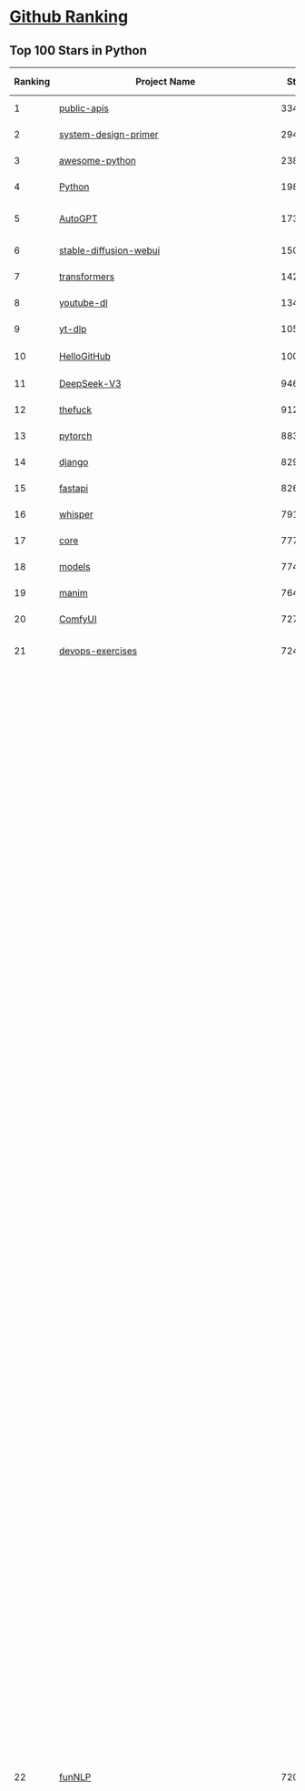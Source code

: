 [Github Ranking](../README.md)
==========

## Top 100 Stars in Python

| Ranking | Project Name | Stars | Forks | Language | Open Issues | Description | Last Commit |
| ------- | ------------ | ----- | ----- | -------- | ----------- | ----------- | ----------- |
| 1 | [public-apis](https://github.com/public-apis/public-apis) | 334434 | 35360 | Python | 68 | A collective list of free APIs | 2024-10-31T19:50:02Z |
| 2 | [system-design-primer](https://github.com/donnemartin/system-design-primer) | 294929 | 49037 | Python | 236 | Learn how to design large-scale systems. Prep for the system design interview.  Includes Anki flashcards. | 2024-12-02T01:10:39Z |
| 3 | [awesome-python](https://github.com/vinta/awesome-python) | 238705 | 25468 | Python | 0 | An opinionated list of awesome Python frameworks, libraries, software and resources. | 2024-08-11T17:10:18Z |
| 4 | [Python](https://github.com/TheAlgorithms/Python) | 198896 | 46506 | Python | 64 | All Algorithms implemented in Python | 2025-03-29T08:13:47Z |
| 5 | [AutoGPT](https://github.com/Significant-Gravitas/AutoGPT) | 173945 | 45485 | Python | 193 | AutoGPT is the vision of accessible AI for everyone, to use and to build on. Our mission is to provide the tools, so that you can focus on what matters. | 2025-03-29T23:23:55Z |
| 6 | [stable-diffusion-webui](https://github.com/AUTOMATIC1111/stable-diffusion-webui) | 150195 | 27984 | Python | 2321 | Stable Diffusion web UI | 2025-03-04T16:11:29Z |
| 7 | [transformers](https://github.com/huggingface/transformers) | 142136 | 28461 | Python | 1041 | 🤗 Transformers: State-of-the-art Machine Learning for Pytorch, TensorFlow, and JAX. | 2025-03-29T21:07:03Z |
| 8 | [youtube-dl](https://github.com/ytdl-org/youtube-dl) | 134884 | 10267 | Python | 3689 | Command-line program to download videos from YouTube.com and other video sites | 2025-03-26T12:54:48Z |
| 9 | [yt-dlp](https://github.com/yt-dlp/yt-dlp) | 105961 | 8312 | Python | 1549 | A feature-rich command-line audio/video downloader | 2025-03-28T22:13:10Z |
| 10 | [HelloGitHub](https://github.com/521xueweihan/HelloGitHub) | 100493 | 9864 | Python | 202 | :octocat: 分享 GitHub 上有趣、入门级的开源项目。Share interesting, entry-level open source projects on GitHub. | 2025-03-28T01:35:41Z |
| 11 | [DeepSeek-V3](https://github.com/deepseek-ai/DeepSeek-V3) | 94626 | 15296 | Python | 96 | None | 2025-03-16T15:42:21Z |
| 12 | [thefuck](https://github.com/nvbn/thefuck) | 91219 | 3662 | Python | 277 | Magnificent app which corrects your previous console command. | 2024-07-19T14:56:13Z |
| 13 | [pytorch](https://github.com/pytorch/pytorch) | 88373 | 23727 | Python | 14741 | Tensors and Dynamic neural networks in Python with strong GPU acceleration | 2025-03-30T03:35:47Z |
| 14 | [django](https://github.com/django/django) | 82944 | 32428 | Python | 0 | The Web framework for perfectionists with deadlines. | 2025-03-28T11:37:58Z |
| 15 | [fastapi](https://github.com/fastapi/fastapi) | 82663 | 7150 | Python | 51 | FastAPI framework, high performance, easy to learn, fast to code, ready for production | 2025-03-26T14:39:01Z |
| 16 | [whisper](https://github.com/openai/whisper) | 79109 | 9497 | Python | 0 | Robust Speech Recognition via Large-Scale Weak Supervision | 2025-01-04T20:56:17Z |
| 17 | [core](https://github.com/home-assistant/core) | 77757 | 33075 | Python | 2740 | :house_with_garden: Open source home automation that puts local control and privacy first. | 2025-03-30T03:25:06Z |
| 18 | [models](https://github.com/tensorflow/models) | 77473 | 45647 | Python | 1066 | Models and examples built with TensorFlow | 2025-03-28T06:39:36Z |
| 19 | [manim](https://github.com/3b1b/manim) | 76436 | 6639 | Python | 439 | Animation engine for explanatory math videos | 2025-03-20T19:00:35Z |
| 20 | [ComfyUI](https://github.com/comfyanonymous/ComfyUI) | 72749 | 7881 | Python | 2103 | The most powerful and modular diffusion model GUI, api and backend with a graph/nodes interface. | 2025-03-30T00:13:11Z |
| 21 | [devops-exercises](https://github.com/bregman-arie/devops-exercises) | 72401 | 16112 | Python | 32 | Linux, Jenkins, AWS, SRE, Prometheus, Docker, Python, Ansible, Git, Kubernetes, Terraform, OpenStack, SQL, NoSQL, Azure, GCP, DNS, Elastic, Network, Virtualization. DevOps Interview Questions | 2025-03-26T22:35:48Z |
| 22 | [funNLP](https://github.com/fighting41love/funNLP) | 72023 | 14766 | Python | 32 | 中英文敏感词、语言检测、中外手机/电话归属地/运营商查询、名字推断性别、手机号抽取、身份证抽取、邮箱抽取、中日文人名库、中文缩写库、拆字词典、词汇情感值、停用词、反动词表、暴恐词表、繁简体转换、英文模拟中文发音、汪峰歌词生成器、职业名称词库、同义词库、反义词库、否定词库、汽车品牌词库、汽车零件词库、连续英文切割、各种中文词向量、公司名字大全、古诗词库、IT词库、财经词库、成语词库、地名词库、历史名人词库、诗词词库、医学词库、饮食词库、法律词库、汽车词库、动物词库、中文聊天语料、中文谣言数据、百度中文问答数据集、句子相似度匹配算法集合、bert资源、文本生成&摘要相关工具、cocoNLP信息抽取工具、国内电话号码正则匹配、清华大学XLORE:中英文跨语言百科知识图谱、清华大学人工智能技术系列报告、自然语言生成、NLU太难了系列、自动对联数据及机器人、用户名黑名单列表、罪名法务名词及分类模型、微信公众号语料、cs224n深度学习自然语言处理课程、中文手写汉字识别、中文自然语言处理 语料/数据集、变量命名神器、分词语料库+代码、任务型对话英文数据集、ASR 语音数据集 + 基于深度学习的中文语音识别系统、笑声检测器、Microsoft多语言数字/单位/如日期时间识别包、中华新华字典数据库及api(包括常用歇后语、成语、词语和汉字)、文档图谱自动生成、SpaCy 中文模型、Common Voice语音识别数据集新版、神经网络关系抽取、基于bert的命名实体识别、关键词(Keyphrase)抽取包pke、基于医疗领域知识图谱的问答系统、基于依存句法与语义角色标注的事件三元组抽取、依存句法分析4万句高质量标注数据、cnocr：用来做中文OCR的Python3包、中文人物关系知识图谱项目、中文nlp竞赛项目及代码汇总、中文字符数据、speech-aligner: 从“人声语音”及其“语言文本”产生音素级别时间对齐标注的工具、AmpliGraph: 知识图谱表示学习(Python)库：知识图谱概念链接预测、Scattertext 文本可视化(python)、语言/知识表示工具：BERT & ERNIE、中文对比英文自然语言处理NLP的区别综述、Synonyms中文近义词工具包、HarvestText领域自适应文本挖掘工具（新词发现-情感分析-实体链接等）、word2word：(Python)方便易用的多语言词-词对集：62种语言/3,564个多语言对、语音识别语料生成工具：从具有音频/字幕的在线视频创建自动语音识别(ASR)语料库、构建医疗实体识别的模型（包含词典和语料标注）、单文档非监督的关键词抽取、Kashgari中使用gpt-2语言模型、开源的金融投资数据提取工具、文本自动摘要库TextTeaser: 仅支持英文、人民日报语料处理工具集、一些关于自然语言的基本模型、基于14W歌曲知识库的问答尝试--功能包括歌词接龙and已知歌词找歌曲以及歌曲歌手歌词三角关系的问答、基于Siamese bilstm模型的相似句子判定模型并提供训练数据集和测试数据集、用Transformer编解码模型实现的根据Hacker News文章标题自动生成评论、用BERT进行序列标记和文本分类的模板代码、LitBank：NLP数据集——支持自然语言处理和计算人文学科任务的100部带标记英文小说语料、百度开源的基准信息抽取系统、虚假新闻数据集、Facebook: LAMA语言模型分析，提供Transformer-XL/BERT/ELMo/GPT预训练语言模型的统一访问接口、CommonsenseQA：面向常识的英文QA挑战、中文知识图谱资料、数据及工具、各大公司内部里大牛分享的技术文档 PDF 或者 PPT、自然语言生成SQL语句（英文）、中文NLP数据增强（EDA）工具、英文NLP数据增强工具 、基于医药知识图谱的智能问答系统、京东商品知识图谱、基于mongodb存储的军事领域知识图谱问答项目、基于远监督的中文关系抽取、语音情感分析、中文ULMFiT-情感分析-文本分类-语料及模型、一个拍照做题程序、世界各国大规模人名库、一个利用有趣中文语料库 qingyun 训练出来的中文聊天机器人、中文聊天机器人seqGAN、省市区镇行政区划数据带拼音标注、教育行业新闻语料库包含自动文摘功能、开放了对话机器人-知识图谱-语义理解-自然语言处理工具及数据、中文知识图谱：基于百度百科中文页面-抽取三元组信息-构建中文知识图谱、masr: 中文语音识别-提供预训练模型-高识别率、Python音频数据增广库、中文全词覆盖BERT及两份阅读理解数据、ConvLab：开源多域端到端对话系统平台、中文自然语言处理数据集、基于最新版本rasa搭建的对话系统、基于TensorFlow和BERT的管道式实体及关系抽取、一个小型的证券知识图谱/知识库、复盘所有NLP比赛的TOP方案、OpenCLaP：多领域开源中文预训练语言模型仓库、UER：基于不同语料+编码器+目标任务的中文预训练模型仓库、中文自然语言处理向量合集、基于金融-司法领域(兼有闲聊性质)的聊天机器人、g2pC：基于上下文的汉语读音自动标记模块、Zincbase 知识图谱构建工具包、诗歌质量评价/细粒度情感诗歌语料库、快速转化「中文数字」和「阿拉伯数字」、百度知道问答语料库、基于知识图谱的问答系统、jieba_fast 加速版的jieba、正则表达式教程、中文阅读理解数据集、基于BERT等最新语言模型的抽取式摘要提取、Python利用深度学习进行文本摘要的综合指南、知识图谱深度学习相关资料整理、维基大规模平行文本语料、StanfordNLP 0.2.0：纯Python版自然语言处理包、NeuralNLP-NeuralClassifier：腾讯开源深度学习文本分类工具、端到端的封闭域对话系统、中文命名实体识别：NeuroNER vs. BertNER、新闻事件线索抽取、2019年百度的三元组抽取比赛：“科学空间队”源码、基于依存句法的开放域文本知识三元组抽取和知识库构建、中文的GPT2训练代码、ML-NLP - 机器学习(Machine Learning)NLP面试中常考到的知识点和代码实现、nlp4han:中文自然语言处理工具集(断句/分词/词性标注/组块/句法分析/语义分析/NER/N元语法/HMM/代词消解/情感分析/拼写检查、XLM：Facebook的跨语言预训练语言模型、用基于BERT的微调和特征提取方法来进行知识图谱百度百科人物词条属性抽取、中文自然语言处理相关的开放任务-数据集-当前最佳结果、CoupletAI - 基于CNN+Bi-LSTM+Attention 的自动对对联系统、抽象知识图谱、MiningZhiDaoQACorpus - 580万百度知道问答数据挖掘项目、brat rapid annotation tool: 序列标注工具、大规模中文知识图谱数据：1.4亿实体、数据增强在机器翻译及其他nlp任务中的应用及效果、allennlp阅读理解:支持多种数据和模型、PDF表格数据提取工具 、 Graphbrain：AI开源软件库和科研工具，目的是促进自动意义提取和文本理解以及知识的探索和推断、简历自动筛选系统、基于命名实体识别的简历自动摘要、中文语言理解测评基准，包括代表性的数据集&基准模型&语料库&排行榜、树洞 OCR 文字识别 、从包含表格的扫描图片中识别表格和文字、语声迁移、Python口语自然语言处理工具集(英文)、 similarity：相似度计算工具包，java编写、海量中文预训练ALBERT模型 、Transformers 2.0 、基于大规模音频数据集Audioset的音频增强 、Poplar：网页版自然语言标注工具、图片文字去除，可用于漫画翻译 、186种语言的数字叫法库、Amazon发布基于知识的人-人开放领域对话数据集 、中文文本纠错模块代码、繁简体转换 、 Python实现的多种文本可读性评价指标、类似于人名/地名/组织机构名的命名体识别数据集 、东南大学《知识图谱》研究生课程(资料)、. 英文拼写检查库 、 wwsearch是企业微信后台自研的全文检索引擎、CHAMELEON：深度学习新闻推荐系统元架构 、 8篇论文梳理BERT相关模型进展与反思、DocSearch：免费文档搜索引擎、 LIDA：轻量交互式对话标注工具 、aili - the fastest in-memory index in the East 东半球最快并发索引 、知识图谱车音工作项目、自然语言生成资源大全 、中日韩分词库mecab的Python接口库、中文文本摘要/关键词提取、汉字字符特征提取器 (featurizer)，提取汉字的特征（发音特征、字形特征）用做深度学习的特征、中文生成任务基准测评 、中文缩写数据集、中文任务基准测评 - 代表性的数据集-基准(预训练)模型-语料库-baseline-工具包-排行榜、PySS3：面向可解释AI的SS3文本分类器机器可视化工具 、中文NLP数据集列表、COPE - 格律诗编辑程序、doccano：基于网页的开源协同多语言文本标注工具 、PreNLP：自然语言预处理库、简单的简历解析器，用来从简历中提取关键信息、用于中文闲聊的GPT2模型：GPT2-chitchat、基于检索聊天机器人多轮响应选择相关资源列表(Leaderboards、Datasets、Papers)、(Colab)抽象文本摘要实现集锦(教程 、词语拼音数据、高效模糊搜索工具、NLP数据增广资源集、微软对话机器人框架 、 GitHub Typo Corpus：大规模GitHub多语言拼写错误/语法错误数据集、TextCluster：短文本聚类预处理模块 Short text cluster、面向语音识别的中文文本规范化、BLINK：最先进的实体链接库、BertPunc：基于BERT的最先进标点修复模型、Tokenizer：快速、可定制的文本词条化库、中文语言理解测评基准，包括代表性的数据集、基准(预训练)模型、语料库、排行榜、spaCy 医学文本挖掘与信息提取 、 NLP任务示例项目代码集、 python拼写检查库、chatbot-list - 行业内关于智能客服、聊天机器人的应用和架构、算法分享和介绍、语音质量评价指标(MOSNet, BSSEval, STOI, PESQ, SRMR)、 用138GB语料训练的法文RoBERTa预训练语言模型 、BERT-NER-Pytorch：三种不同模式的BERT中文NER实验、无道词典 - 有道词典的命令行版本，支持英汉互查和在线查询、2019年NLP亮点回顾、 Chinese medical dialogue data 中文医疗对话数据集 、最好的汉字数字(中文数字)-阿拉伯数字转换工具、 基于百科知识库的中文词语多词义/义项获取与特定句子词语语义消歧、awesome-nlp-sentiment-analysis - 情感分析、情绪原因识别、评价对象和评价词抽取、LineFlow：面向所有深度学习框架的NLP数据高效加载器、中文医学NLP公开资源整理 、MedQuAD：(英文)医学问答数据集、将自然语言数字串解析转换为整数和浮点数、Transfer Learning in Natural Language Processing (NLP) 、面向语音识别的中文/英文发音辞典、Tokenizers：注重性能与多功能性的最先进分词器、CLUENER 细粒度命名实体识别 Fine Grained Named Entity Recognition、 基于BERT的中文命名实体识别、中文谣言数据库、NLP数据集/基准任务大列表、nlp相关的一些论文及代码, 包括主题模型、词向量(Word Embedding)、命名实体识别(NER)、文本分类(Text Classificatin)、文本生成(Text Generation)、文本相似性(Text Similarity)计算等，涉及到各种与nlp相关的算法，基于keras和tensorflow 、Python文本挖掘/NLP实战示例、 Blackstone：面向非结构化法律文本的spaCy pipeline和NLP模型通过同义词替换实现文本“变脸” 、中文 预训练 ELECTREA 模型: 基于对抗学习 pretrain Chinese Model 、albert-chinese-ner - 用预训练语言模型ALBERT做中文NER 、基于GPT2的特定主题文本生成/文本增广、开源预训练语言模型合集、多语言句向量包、编码、标记和实现：一种可控高效的文本生成方法、 英文脏话大列表 、attnvis：GPT2、BERT等transformer语言模型注意力交互可视化、CoVoST：Facebook发布的多语种语音-文本翻译语料库，包括11种语言(法语、德语、荷兰语、俄语、西班牙语、意大利语、土耳其语、波斯语、瑞典语、蒙古语和中文)的语音、文字转录及英文译文、Jiagu自然语言处理工具 - 以BiLSTM等模型为基础，提供知识图谱关系抽取 中文分词 词性标注 命名实体识别 情感分析 新词发现 关键词 文本摘要 文本聚类等功能、用unet实现对文档表格的自动检测，表格重建、NLP事件提取文献资源列表 、 金融领域自然语言处理研究资源大列表、CLUEDatasetSearch - 中英文NLP数据集：搜索所有中文NLP数据集，附常用英文NLP数据集 、medical_NER - 中文医学知识图谱命名实体识别 、(哈佛)讲因果推理的免费书、知识图谱相关学习资料/数据集/工具资源大列表、Forte：灵活强大的自然语言处理pipeline工具集 、Python字符串相似性算法库、PyLaia：面向手写文档分析的深度学习工具包、TextFooler：针对文本分类/推理的对抗文本生成模块、Haystack：灵活、强大的可扩展问答(QA)框架、中文关键短语抽取工具 | 2024-05-10T07:38:24Z |
| 23 | [screenshot-to-code](https://github.com/abi/screenshot-to-code) | 69336 | 8536 | Python | 98 | Drop in a screenshot and convert it to clean code (HTML/Tailwind/React/Vue) | 2025-03-20T20:21:57Z |
| 24 | [flask](https://github.com/pallets/flask) | 69195 | 16349 | Python | 1 | The Python micro framework for building web applications. | 2025-03-29T22:58:10Z |
| 25 | [gpt_academic](https://github.com/binary-husky/gpt_academic) | 68045 | 8326 | Python | 249 | 为GPT/GLM等LLM大语言模型提供实用化交互接口，特别优化论文阅读/润色/写作体验，模块化设计，支持自定义快捷按钮&函数插件，支持Python和C++等项目剖析&自译解功能，PDF/LaTex论文翻译&总结功能，支持并行问询多种LLM模型，支持chatglm3等本地模型。接入通义千问, deepseekcoder, 讯飞星火, 文心一言, llama2, rwkv, claude2, moss等。 | 2025-03-24T16:13:18Z |
| 26 | [d2l-zh](https://github.com/d2l-ai/d2l-zh) | 67795 | 11485 | Python | 0 | 《动手学深度学习》：面向中文读者、能运行、可讨论。中英文版被70多个国家的500多所大学用于教学。 | 2024-07-30T09:32:19Z |
| 27 | [awesome-machine-learning](https://github.com/josephmisiti/awesome-machine-learning) | 67403 | 14835 | Python | 0 | A curated list of awesome Machine Learning frameworks, libraries and software. | 2025-02-13T13:51:00Z |
| 28 | [cpython](https://github.com/python/cpython) | 66044 | 31425 | Python | 7205 | The Python programming language | 2025-03-29T21:15:48Z |
| 29 | [ansible](https://github.com/ansible/ansible) | 64517 | 24006 | Python | 553 | Ansible is a radically simple IT automation platform that makes your applications and systems easier to deploy and maintain. Automate everything from code deployment to network configuration to cloud management, in a language that approaches plain English, using SSH, with no agents to install on remote systems. https://docs.ansible.com. | 2025-03-27T16:05:26Z |
| 30 | [PayloadsAllTheThings](https://github.com/swisskyrepo/PayloadsAllTheThings) | 64250 | 15190 | Python | 0 | A list of useful payloads and bypass for Web Application Security and Pentest/CTF | 2025-03-27T10:26:00Z |
| 31 | [gpt4free](https://github.com/xtekky/gpt4free) | 63942 | 13577 | Python | 28 | The official gpt4free repository \| various collection of powerful language models \| o3 and deepseek r1, gpt-4.5 | 2025-03-29T23:15:01Z |
| 32 | [sherlock](https://github.com/sherlock-project/sherlock) | 63348 | 7312 | Python | 89 | Hunt down social media accounts by username across social networks | 2025-03-21T00:53:12Z |
| 33 | [keras](https://github.com/keras-team/keras) | 62795 | 19554 | Python | 239 | Deep Learning for humans | 2025-03-28T21:59:30Z |
| 34 | [scikit-learn](https://github.com/scikit-learn/scikit-learn) | 61593 | 25731 | Python | 1589 | scikit-learn: machine learning in Python | 2025-03-28T17:33:31Z |
| 35 | [new-pac](https://github.com/Alvin9999/new-pac) | 59864 | 9838 | Python | 423 | 翻墙-科学上网、自由上网、免费科学上网、免费翻墙、fanqiang、油管youtube/视频下载、软件、VPN、一键翻墙浏览器，vps一键搭建翻墙服务器脚本/教程，免费shadowsocks/ss/ssr/v2ray/goflyway账号/节点，翻墙梯子，电脑、手机、iOS、安卓、windows、Mac、Linux、路由器翻墙、科学上网、youtube视频下载、youtube油管镜像/免翻墙网站、美区apple id共享账号、翻墙-科学上网-梯子 | 2025-03-30T04:03:07Z |
| 36 | [annotated_deep_learning_paper_implementations](https://github.com/labmlai/annotated_deep_learning_paper_implementations) | 59542 | 6026 | Python | 30 | 🧑‍🏫 60+ Implementations/tutorials of deep learning papers with side-by-side notes 📝; including transformers (original, xl, switch, feedback, vit, ...), optimizers (adam, adabelief, sophia, ...), gans(cyclegan, stylegan2, ...), 🎮 reinforcement learning (ppo, dqn), capsnet, distillation, ... 🧠 | 2024-08-24T09:18:59Z |
| 37 | [open-interpreter](https://github.com/OpenInterpreter/open-interpreter) | 58959 | 5022 | Python | 213 | A natural language interface for computers | 2025-01-24T13:02:04Z |
| 38 | [localstack](https://github.com/localstack/localstack) | 58250 | 4124 | Python | 270 | 💻 A fully functional local AWS cloud stack. Develop and test your cloud & Serverless apps offline | 2025-03-28T20:09:19Z |
| 39 | [llama](https://github.com/meta-llama/llama) | 57958 | 9720 | Python | 426 | Inference code for Llama models | 2025-01-26T21:42:26Z |
| 40 | [private-gpt](https://github.com/zylon-ai/private-gpt) | 55521 | 7443 | Python | 243 | Interact with your documents using the power of GPT, 100% privately, no data leaks | 2024-11-13T19:30:32Z |
| 41 | [you-get](https://github.com/soimort/you-get) | 55405 | 9738 | Python | 0 | :arrow_double_down: Dumb downloader that scrapes the web | 2025-01-04T02:13:08Z |
| 42 | [scrapy](https://github.com/scrapy/scrapy) | 54695 | 10719 | Python | 437 | Scrapy, a fast high-level web crawling & scraping framework for Python. | 2025-03-28T15:20:19Z |
| 43 | [face_recognition](https://github.com/ageitgey/face_recognition) | 54445 | 13581 | Python | 765 | The world's simplest facial recognition api for Python and the command line | 2024-08-21T06:22:36Z |
| 44 | [Real-Time-Voice-Cloning](https://github.com/CorentinJ/Real-Time-Voice-Cloning) | 53857 | 8917 | Python | 199 | Clone a voice in 5 seconds to generate arbitrary speech in real-time | 2024-08-14T19:54:03Z |
| 45 | [MetaGPT](https://github.com/geekan/MetaGPT) | 53822 | 6381 | Python | 56 | 🌟 The Multi-Agent Framework: First AI Software Company, Towards Natural Language Programming | 2025-03-19T12:58:01Z |
| 46 | [gpt-engineer](https://github.com/AntonOsika/gpt-engineer) | 53688 | 7033 | Python | 22 | CLI platform to experiment with codegen. Precursor to: https://lovable.dev | 2024-11-17T22:47:32Z |
| 47 | [faceswap](https://github.com/deepfakes/faceswap) | 53577 | 13369 | Python | 30 | Deepfakes Software For All | 2025-02-26T17:55:37Z |
| 48 | [langflow](https://github.com/langflow-ai/langflow) | 53326 | 5843 | Python | 380 | Langflow is a powerful tool for building and deploying AI-powered agents and workflows. | 2025-03-30T01:11:34Z |
| 49 | [yolov5](https://github.com/ultralytics/yolov5) | 53195 | 16798 | Python | 219 | YOLOv5 🚀 in PyTorch > ONNX > CoreML > TFLite | 2025-03-29T00:52:57Z |
| 50 | [openpilot](https://github.com/commaai/openpilot) | 52979 | 9579 | Python | 129 | openpilot is an operating system for robotics. Currently, it upgrades the driver assistance system on 300+ supported cars. | 2025-03-30T03:21:40Z |
| 51 | [requests](https://github.com/psf/requests) | 52665 | 9415 | Python | 190 | A simple, yet elegant, HTTP library. | 2025-02-20T18:43:14Z |
| 52 | [hackingtool](https://github.com/Z4nzu/hackingtool) | 52025 | 5603 | Python | 49 | ALL IN ONE Hacking Tool For Hackers | 2025-03-03T15:17:19Z |
| 53 | [OpenHands](https://github.com/All-Hands-AI/OpenHands) | 51574 | 5716 | Python | 226 | 🙌 OpenHands: Code Less, Make More | 2025-03-30T03:34:43Z |
| 54 | [rich](https://github.com/Textualize/rich) | 51450 | 1809 | Python | 206 | Rich is a Python library for rich text and beautiful formatting in the terminal. | 2025-03-29T20:12:12Z |
| 55 | [grok-1](https://github.com/xai-org/grok-1) | 50249 | 8359 | Python | 81 | Grok open release | 2024-08-30T04:17:25Z |
| 56 | [browser-use](https://github.com/browser-use/browser-use) | 50206 | 5279 | Python | 338 | Make websites accessible for AI agents | 2025-03-30T03:57:33Z |
| 57 | [Deep-Live-Cam](https://github.com/hacksider/Deep-Live-Cam) | 48742 | 7157 | Python | 12 | real time face swap and one-click video deepfake with only a single image | 2025-03-28T19:28:22Z |
| 58 | [PaddleOCR](https://github.com/PaddlePaddle/PaddleOCR) | 47882 | 8104 | Python | 45 | Awesome multilingual OCR toolkits based on PaddlePaddle (practical ultra lightweight OCR system, support 80+ languages recognition, provide data annotation and synthesis tools, support training and deployment among server, mobile, embedded and IoT devices) | 2025-03-28T08:30:21Z |
| 59 | [professional-programming](https://github.com/charlax/professional-programming) | 47464 | 3768 | Python | 0 | A collection of learning resources for curious software engineers | 2025-03-28T02:03:14Z |
| 60 | [big-list-of-naughty-strings](https://github.com/minimaxir/big-list-of-naughty-strings) | 47049 | 2153 | Python | 69 | The Big List of Naughty Strings is a list of strings which have a high probability of causing issues when used as user-input data. | 2024-04-18T03:26:59Z |
| 61 | [LLaMA-Factory](https://github.com/hiyouga/LLaMA-Factory) | 45623 | 5578 | Python | 417 | Unified Efficient Fine-Tuning of 100+ LLMs & VLMs (ACL 2024) | 2025-03-28T09:44:39Z |
| 62 | [30-Days-Of-Python](https://github.com/Asabeneh/30-Days-Of-Python) | 45478 | 8692 | Python | 52 | 30 days of Python programming challenge is a step-by-step guide to learn the Python programming language in 30 days. This challenge may take more than100 days, follow your own pace.  These videos may help too: https://www.youtube.com/channel/UC7PNRuno1rzYPb1xLa4yktw | 2025-03-19T15:23:18Z |
| 63 | [pandas](https://github.com/pandas-dev/pandas) | 44984 | 18399 | Python | 3628 | Flexible and powerful data analysis / manipulation library for Python, providing labeled data structures similar to R data.frame objects, statistical functions, and much more | 2025-03-29T18:01:32Z |
| 64 | [Fooocus](https://github.com/lllyasviel/Fooocus) | 44050 | 6708 | Python | 203 | Focus on prompting and generating | 2025-01-24T10:55:35Z |
| 65 | [GPT-SoVITS](https://github.com/RVC-Boss/GPT-SoVITS) | 43340 | 4820 | Python | 744 | 1 min voice data can also be used to train a good TTS model! (few shot voice cloning) | 2025-03-26T09:39:19Z |
| 66 | [vllm](https://github.com/vllm-project/vllm) | 43044 | 6540 | Python | 1540 | A high-throughput and memory-efficient inference and serving engine for LLMs | 2025-03-30T03:20:19Z |
| 67 | [text-generation-webui](https://github.com/oobabooga/text-generation-webui) | 43035 | 5540 | Python | 2505 | A Gradio web UI for Large Language Models with support for multiple inference backends. | 2025-03-30T02:17:43Z |
| 68 | [autogen](https://github.com/microsoft/autogen) | 42379 | 6336 | Python | 476 | A programming framework for agentic AI 🤖 PyPi: autogen-agentchat Discord: https://aka.ms/autogen-discord Office Hour: https://aka.ms/autogen-officehour | 2025-03-29T20:36:13Z |
| 69 | [markitdown](https://github.com/microsoft/markitdown) | 41656 | 1976 | Python | 156 | Python tool for converting files and office documents to Markdown. | 2025-03-28T22:36:39Z |
| 70 | [odoo](https://github.com/odoo/odoo) | 41654 | 27037 | Python | 3082 | Odoo. Open Source Apps To Grow Your Business. | 2025-03-30T03:42:43Z |
| 71 | [python-patterns](https://github.com/faif/python-patterns) | 41154 | 6973 | Python | 10 | A collection of design patterns/idioms in Python | 2024-09-05T20:53:59Z |
| 72 | [ChatGLM-6B](https://github.com/THUDM/ChatGLM-6B) | 41022 | 5220 | Python | 556 | ChatGLM-6B: An Open Bilingual Dialogue Language Model \| 开源双语对话语言模型 | 2024-06-27T04:05:25Z |
| 73 | [OpenManus](https://github.com/mannaandpoem/OpenManus) | 40738 | 6839 | Python | 423 | No fortress, purely open ground.  OpenManus is Coming. | 2025-03-29T21:31:47Z |
| 74 | [ColossalAI](https://github.com/hpcaitech/ColossalAI) | 40692 | 4488 | Python | 421 | Making large AI models cheaper, faster and more accessible | 2025-03-28T02:24:58Z |
| 75 | [stablediffusion](https://github.com/Stability-AI/stablediffusion) | 40640 | 5193 | Python | 246 | High-Resolution Image Synthesis with Latent Diffusion Models | 2024-10-10T21:28:57Z |
| 76 | [diagrams](https://github.com/mingrammer/diagrams) | 40519 | 2600 | Python | 306 | :art: Diagram as Code for prototyping cloud system architectures | 2025-03-24T07:48:54Z |
| 77 | [llama_index](https://github.com/run-llama/llama_index) | 40492 | 5758 | Python | 734 | LlamaIndex is the leading framework for building LLM-powered agents over your data. | 2025-03-29T03:17:55Z |
| 78 | [ailearning](https://github.com/apachecn/ailearning) | 40441 | 11529 | Python | 2 | AiLearning：数据分析+机器学习实战+线性代数+PyTorch+NLTK+TF2 | 2024-11-12T16:21:55Z |
| 79 | [sentry](https://github.com/getsentry/sentry) | 40419 | 4297 | Python | 2145 | Developer-first error tracking and performance monitoring | 2025-03-29T19:48:22Z |
| 80 | [nanoGPT](https://github.com/karpathy/nanoGPT) | 40364 | 6652 | Python | 221 | The simplest, fastest repository for training/finetuning medium-sized GPTs. | 2024-12-09T23:53:04Z |
| 81 | [black](https://github.com/psf/black) | 39984 | 2562 | Python | 330 | The uncompromising Python code formatter | 2025-03-23T02:30:40Z |
| 82 | [OpenBB](https://github.com/OpenBB-finance/OpenBB) | 39794 | 3546 | Python | 37 | Investment Research for Everyone, Everywhere. | 2025-03-30T02:39:02Z |
| 83 | [airflow](https://github.com/apache/airflow) | 39382 | 14820 | Python | 1141 | Apache Airflow - A platform to programmatically author, schedule, and monitor workflows | 2025-03-29T23:39:17Z |
| 84 | [cheat.sh](https://github.com/chubin/cheat.sh) | 39170 | 1809 | Python | 120 | the only cheat sheet you need | 2025-02-01T13:32:00Z |
| 85 | [TTS](https://github.com/coqui-ai/TTS) | 38919 | 4896 | Python | 12 | 🐸💬 - a deep learning toolkit for Text-to-Speech, battle-tested in research and production | 2024-08-16T12:07:14Z |
| 86 | [bert](https://github.com/google-research/bert) | 38917 | 9669 | Python | 791 | TensorFlow code and pre-trained models for BERT | 2024-07-23T23:39:41Z |
| 87 | [Deep-Learning-Papers-Reading-Roadmap](https://github.com/floodsung/Deep-Learning-Papers-Reading-Roadmap) | 38880 | 7348 | Python | 52 | Deep Learning papers reading roadmap for anyone who are eager to learn this amazing tech! | 2022-11-27T13:18:32Z |
| 88 | [ultralytics](https://github.com/ultralytics/ultralytics) | 38706 | 7493 | Python | 653 | Ultralytics YOLO11 🚀 | 2025-03-30T03:08:14Z |
| 89 | [mitmproxy](https://github.com/mitmproxy/mitmproxy) | 38535 | 4141 | Python | 326 | An interactive TLS-capable intercepting HTTP proxy for penetration testers and software developers. | 2025-03-28T22:44:12Z |
| 90 | [streamlit](https://github.com/streamlit/streamlit) | 38485 | 3353 | Python | 1016 | Streamlit — A faster way to build and share data apps. | 2025-03-30T02:40:09Z |
| 91 | [WeChatMsg](https://github.com/LC044/WeChatMsg) | 38393 | 3944 | Python | 61 | 提取微信聊天记录，将其导出成HTML、Word、Excel文档永久保存，对聊天记录进行分析生成年度聊天报告，用聊天数据训练专属于个人的AI聊天助手 | 2025-03-29T12:14:26Z |
| 92 | [FastChat](https://github.com/lm-sys/FastChat) | 38230 | 4670 | Python | 809 | An open platform for training, serving, and evaluating large language models. Release repo for Vicuna and Chatbot Arena. | 2025-03-24T20:44:57Z |
| 93 | [DeepSpeed](https://github.com/deepspeedai/DeepSpeed) | 37674 | 4322 | Python | 1020 | DeepSpeed is a deep learning optimization library that makes distributed training and inference easy, efficient, and effective. | 2025-03-29T01:58:47Z |
| 94 | [quivr](https://github.com/QuivrHQ/quivr) | 37614 | 3635 | Python | 23 | Opiniated RAG for integrating GenAI in your apps 🧠   Focus on your product rather than the RAG. Easy integration in existing products with customisation!  Any LLM: GPT4, Groq, Llama. Any Vectorstore: PGVector, Faiss. Any Files. Anyway you want.  | 2025-03-25T16:42:24Z |
| 95 | [freqtrade](https://github.com/freqtrade/freqtrade) | 37599 | 7415 | Python | 33 | Free, open source crypto trading bot | 2025-03-27T19:05:31Z |
| 96 | [Open-Assistant](https://github.com/LAION-AI/Open-Assistant) | 37272 | 3264 | Python | 226 | OpenAssistant is a chat-based assistant that understands tasks, can interact with third-party systems, and retrieve information dynamically to do so. | 2024-08-17T01:55:35Z |
| 97 | [gradio](https://github.com/gradio-app/gradio) | 37151 | 2823 | Python | 477 | Build and share delightful machine learning apps, all in Python. 🌟 Star to support our work! | 2025-03-28T20:33:12Z |
| 98 | [python-cheatsheet](https://github.com/gto76/python-cheatsheet) | 37000 | 6590 | Python | 5 | Comprehensive Python Cheatsheet | 2025-03-29T11:40:44Z |
| 99 | [interview_internal_reference](https://github.com/0voice/interview_internal_reference) | 36859 | 9459 | Python | 28 | 2023年最新总结，阿里，腾讯，百度，美团，头条等技术面试题目，以及答案，专家出题人分析汇总。 | 2024-05-20T12:04:02Z |
| 100 | [GFPGAN](https://github.com/TencentARC/GFPGAN) | 36508 | 6050 | Python | 358 | GFPGAN aims at developing Practical Algorithms for Real-world Face Restoration. | 2024-07-26T18:44:02Z |

